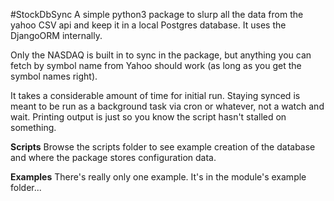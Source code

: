 #StockDbSync
A simple python3 package to slurp all the data from the yahoo CSV api
and keep it in a local Postgres database.  It uses the DjangoORM internally.

Only the NASDAQ is built in to sync in the package, but anything you can fetch
by symbol name from Yahoo should work (as long as you get the symbol names right).

It takes a considerable amount of time for initial run.  Staying synced is meant
to be run as a background task via cron or whatever, not a watch and wait.  Printing
output is just so you know the script hasn't stalled on something.

**Scripts**
Browse the scripts folder to see example creation of the database and where
the package stores configuration data.

**Examples**
There's really only one example.  It's in the module's example folder...
